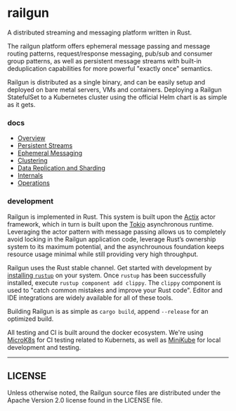 railgun
=======
A distributed streaming and messaging platform written in Rust.

The railgun platform offers ephemeral message passing and message routing patterns, request/response messaging, pub/sub and consumer group patterns, as well as persistent message streams with built-in deduplication capabilities for more powerful "exactly once" semantics.

Railgun is distributed as a single binary, and can be easily setup and deployed on bare metal servers, VMs and containers. Deploying a Railgun StatefulSet to a Kubernetes cluster using the official Helm chart is as simple as it gets.

### docs
- [Overview](./docs/README.md#overview)
- [Persistent Streams](./docs/README.md#persistent-streams)
- [Ephemeral Messaging](./docs/README.md#ephemeral-messaging)
- [Clustering](./docs/README.md#clustering)
- [Data Replication and Sharding](./docs/README.md#data-replication-and-sharding)
- [Internals](./docs/internals/README.md)
- [Operations](./docs/operations/README.md)

### development
Railgun is implemented in Rust. This system is built upon the [Actix](https://actix.rs) actor framework, which in turn is built upon the [Tokio](https://tokio.rs/) asynchronous runtime. Leveraging the actor pattern with message passing allows us to completely avoid locking in the Railgun application code, leverage Rust’s ownership system to its maximum potential, and the asynchrounous foundation keeps resource usage minimal while still providing very high throughput.

Railgun uses the Rust stable channel. Get started with development by [installing `rustup`](https://rustup.rs/) on your system. Once `rustup` has been successfully installed, execute `rustup component add clippy`. The `clippy` component is used to "catch common mistakes and improve your Rust code". Editor and IDE integrations are widely available for all of these tools.

Building Railgun is as simple as `cargo build`, append `--release` for an optimized build.

All testing and CI is built around the docker ecosystem. We're using [MicroK8s](https://microk8s.io/) for CI testing related to Kubernets, as well as [MiniKube](https://github.com/kubernetes/minikube) for local development and testing.

----

## LICENSE
Unless otherwise noted, the Railgun source files are distributed under the Apache Version 2.0 license found in the LICENSE file.
